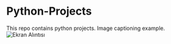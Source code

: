 # Python-Projects
This repo contains python projects.
Image captioning example.
![Ekran Alıntısı](https://user-images.githubusercontent.com/52761014/236675108-094a0c93-7d26-4f23-8176-2094e3cc1e64.PNG)
